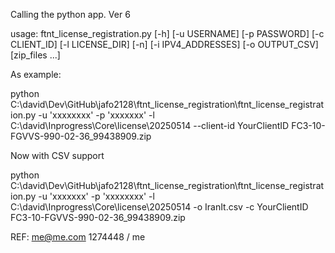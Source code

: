 Calling the python app.  Ver 6

usage: ftnt_license_registration.py [-h] [-u USERNAME] [-p PASSWORD] [-c CLIENT_ID] [-l LICENSE_DIR] [-n]
                                    [-i IPV4_ADDRESSES] [-o OUTPUT_CSV]
                                    [zip_files ...]


As example:

python C:\david\Dev\GitHub\jafo2128\ftnt_license_registration\ftnt_license_registration.py -u 'xxxxxxxx' -p 'xxxxxxx' -l C:\david\Inprogress\Core\license\20250514 --client-id YourClientID FC3-10-FGVVS-990-02-36_99438909.zip

Now with CSV support

python C:\david\Dev\GitHub\jafo2128\ftnt_license_registration\ftnt_license_registration.py -u 'xxxxxxx' -p 'xxxxxxxx' -l C:\david\Inprogress\Core\license\20250514 -o IranIt.csv -c YourClientID FC3-10-FGVVS-990-02-36_99438909.zip


REF:
me@me.com
1274448 / me

